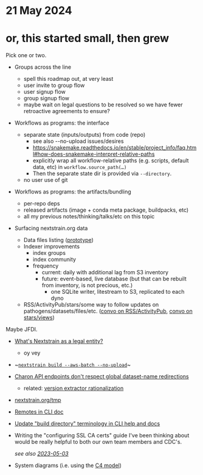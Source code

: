 # 21 May 2024
# or, this started small, then grew

Pick one or two.

- Groups across the line
  - spell this roadmap out, at very least
  - user invite to group flow
  - user signup flow
  - group signup flow
  - maybe wait on legal questions to be resolved so we have fewer retroactive
    agreements to ensure?

- Workflows as programs: the interface
  - separate state (inputs/outputs) from code (repo)
    - see also --no-upload issues/desires
    - <https://snakemake.readthedocs.io/en/stable/project_info/faq.html#how-does-snakemake-interpret-relative-paths>
    - explicitly wrap all workflow-relative paths (e.g. scripts, default data, etc) in `workflow.source_path(…)` 
    - Then the separate state dir is provided via `--directory`.
  - no user use of git

- Workflows as programs: the artifacts/bundling
  - per-repo deps
  - released artifacts (image + conda meta package, buildpacks, etc)
  - all my previous notes/thinking/talks/etc on this topic

- Surfacing nextstrain.org data
  - Data files listing ([prototype](https://github.com/nextstrain/nextstrain.org/pull/828))
  - Indexer improvements
    - index groups
    - index community
    - frequency
      - current: daily with additional lag from S3 inventory
      - future: event-based, live database (but that can be rebuilt from inventory, is not precious, etc.)
        - one SQLite writer, litestream to S3, replicated to each dyno
  - RSS/ActivityPub/stars/some way to follow updates on pathogens/datasets/files/etc. ([convo on RSS/ActivityPub](https://bedfordlab.slack.com/archives/C0K3GS3J8/p1716325422745399), [convo on stars/views](https://bedfordlab.slack.com/archives/C7SDVPBLZ/p1700240721659849))


Maybe JFDI.

- [What's Nextstrain as a legal entity?](https://github.com/nextstrain/private/issues/93)
  - oy vey

- ~[`nextstrain build --aws-batch --no-upload`](https://github.com/nextstrain/cli/issues/219)~

- [Charon API endpoints don't respect global dataset-name redirections](https://github.com/nextstrain/nextstrain.org/issues/858)
  - related: [version extractor rationalization](https://gist.github.com/tsibley/fcbe564e7d31dca730affeeff67aaf90)

- [nextstrain.org/tmp](https://github.com/nextstrain/.github/issues/36#issuecomment-1474424671)

- [Remotes in CLI doc](https://github.com/nextstrain/cli/pull/334)

- [Update "build directory" terminology in CLI help and docs](https://github.com/nextstrain/cli/issues/371)

- Writing the "configuring SSL CA certs" guide I've been thinking about would
  be really helpful to both our own team members and CDC's.

  _see also [2023-05-03](2023-05-03.md)_

- System diagrams (i.e. using the [C4 model](https://c4model.com))
